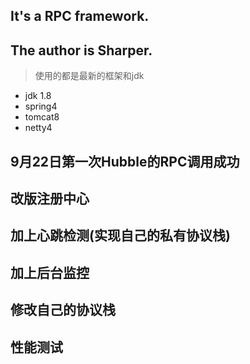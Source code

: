 ## It's a RPC framework.
## The author is  Sharper.

> 使用的都是最新的框架和jdk

- jdk 1.8
- spring4
- tomcat8
- netty4



## 9月22日第一次Hubble的RPC调用成功

## 改版注册中心



## 加上心跳检测(实现自己的私有协议栈) 


## 加上后台监控


## 修改自己的协议栈


## 性能测试


 